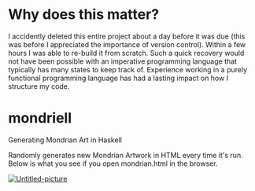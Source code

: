 # Why does this matter?
I accidently deleted this entire project about a day before it was due (this was before I appreciated the importance of version control). Within a few hours I was able to re-build it from scratch. Such a quick recovery would not have been possible with an imperative programming language that typically has many states to keep track of. 
Experience working in a purely functional programming language has had a lasting impact on how I structure my code. 

# mondriell
Generating Mondrian Art in Haskell

Randomly generates new Mondrian Artwork in HTML every time it's run. Below is what you see if you open mondrian.html in the browser.

<a href="https://ibb.co/cQYrY9K"><img src="https://i.ibb.co/GRH5HDf/Untitled-picture.png" alt="Untitled-picture" border="0"></a>
